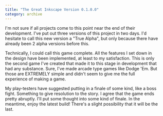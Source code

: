 ```yaml
---
title: "The Great Inkscape Version 0.1.0.0"
category: archive
---
```

I'm not sure if all projects come to this point near the end of their development. I've put out three versions of this project in two days. I'd hesitate to call this new version a "True Alpha", but only because there have already been 2 alpha versions before this.

Technically, I could call this game complete. All the features I set down in the design have been implemented, at least to my satisfaction. This is only the second game I've created that made it to this stage in development that had any substance. Sure, I've made arcade type games like Dodge 'Em. But those are EXTREMELY simple and didn't seem to give me the full experience of making a game.

My play-testers have suggested putting in a finale of some kind, like a boss fight. Something to give resolution to the story. I agree that the game ends pretty abruptly. I'll put some thought into some kind of finale. In the meantime, enjoy the latest build! There's a slight possibility that it will be the last.